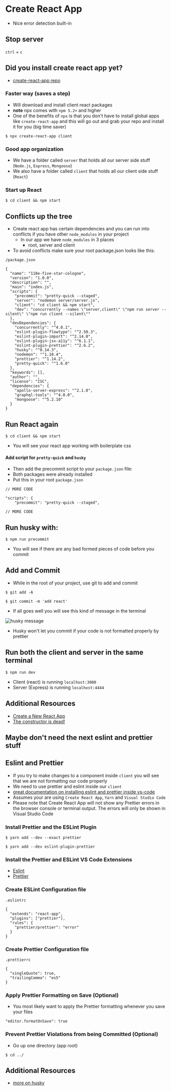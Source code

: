 # Create React App
* Nice error detection built-in

## Stop server
`ctrl` + `c`

## Did you install create react app yet?
* [create-react-app repo](https://github.com/facebook/create-react-app)

### Faster way (saves a step)
* Will download and install client react packages
* **note** npx comes with `npm 5.2+` and higher
* One of the benefits of `npx` is that you don't have to install global apps like `create-react-app` and this will go out and grab your repo and install it for you (big time saver)

`$ npx create-react-app client`

### Good app organization
* We have a folder called `server` that holds all our server side stuff (`Node.js`, `Express`, `Mongoose`)
* We also have a folder called `client` that holds all our client side stuff (`React`)

### Start up React

`$ cd client && npm start`

## Conflicts up the tree
* Create react app has certain dependencies and you can run into conflicts if you have other `node_modules` in your project
  - In our app we have `node_modules` in 3 places
    + root, server and client
* To avoid conflicts make sure your root package.json looks like this:

`/package.json`

```
{
  "name": "118e-five-star-cologne",
  "version": "1.0.0",
  "description": "",
  "main": "index.js",
  "scripts": {
    "precommit": "pretty-quick --staged",
    "server": "nodemon server/server.js",
    "client": "cd client && npm start",
    "dev": "concurrently --names \"server,client\" \"npm run server --silent\" \"npm run client --silent\""
  },
  "devDependencies": {
    "concurrently": "^4.0.1",
    "eslint-plugin-flowtype": "^2.50.3",
    "eslint-plugin-import": "^2.14.0",
    "eslint-plugin-jsx-a11y": "^6.1.1",
    "eslint-plugin-prettier": "^2.6.2",
    "husky": "^0.14.3",
    "nodemon": "^1.18.4",
    "prettier": "^1.14.2",
    "pretty-quick": "^1.6.0"
  },
  "keywords": [],
  "author": "",
  "license": "ISC",
  "dependencies": {
    "apollo-server-express": "^2.1.0",
    "graphql-tools": "^4.0.0",
    "mongoose": "^5.2.10"
  }
}
```

## Run React again
`$ cd client && npm start`

* You will see your react app working with boilerplate css

#### Add script for `pretty-quick` and `husky`
* Then add the precommit script to your `package.json` file:
* Both packages were already installed
* Put this in your root `package.json`

```
// MORE CODE

"scripts": {
    "precommit": "pretty-quick --staged",

// MORE CODE
```

## Run husky with:
`$ npm run precommit`

* You will see if there are any bad formed pieces of code before you commit

## Add and Commit
* While in the root of your project, use git to add and commit

`$ git add -A`

`$ git commit -m 'add react'`

* If all goes well you will see this kind of message in the terminal

![husky message](https://i.imgur.com/rF5ezhd.png)

* Husky won't let you commit if your code is not formatted properly by prettier

## Run both the client and server in the same terminal
`$ npm run dev`

* Client (react) is running `localhost:3000`
* Server (Express) is running `localhost:4444`

## Additional Resources
* [Create a New React App](https://reactjs.org/docs/create-a-new-react-app.html)
* [The constructor is dead!](https://hackernoon.com/the-constructor-is-dead-long-live-the-constructor-c10871bea599)

## Maybe don't need the next eslint and prettier stuff
## Eslint and Prettier
* If you try to make changes to a component inside `client` you will see that we are not formatting our code properly
* We need to use prettier and eslint inside our `client`
* [great documentation on installing eslint and prettier inside vs-code](https://medium.com/technical-credit/using-prettier-with-vs-code-and-create-react-app-67c2449b9d08)
* Assumes your are using `Create React App`, `Yarn` and `Visual Studio Code`
* Please note that Create React App will not show any Prettier errors in the browser console or terminal output. The errors will only be shown in Visual Studio Code

### Install Prettier and the ESLint Plugin
`$ yarn add --dev --exact prettier`

`$ yarn add --dev eslint-plugin-prettier`

### Install the Prettier and ESLint VS Code Extensions
* [Eslint](https://marketplace.visualstudio.com/items?itemName=dbaeumer.vscode-eslint)
* [Prettier](https://marketplace.visualstudio.com/items?itemName=esbenp.prettier-vscode)

### Create ESLint Configuration file

`.eslintrc`

```
{
  "extends": "react-app",
  "plugins": ["prettier"],
  "rules": {
    "prettier/prettier": "error"
  }
}
```

### Create Prettier Configuration file

`.prettierrc`

```
{
  "singleQuote": true,
  "trailingComma": "es5"
}
```

### Apply Prettier Formatting on Save (Optional)
* You most likely want to apply the Prettier formatting whenever you save your files

`"editor.formatOnSave": true`

### Prevent Prettier Violations from being Committed (Optional)
* Go up one directory (app root)

`$ cd ../`

## Additional Resources
* [more on husky](https://blog.vanila.io/pre-commit-git-hooks-with-husky-b2fce57d0ecd)
